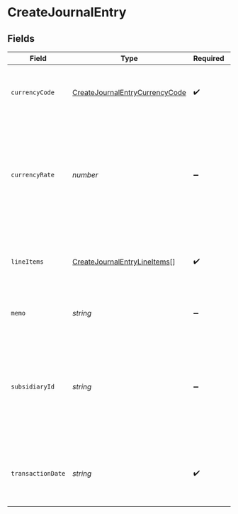 # CreateJournalEntry


## Fields

| Field                                                                                                                                            | Type                                                                                                                                             | Required                                                                                                                                         | Description                                                                                                                                      |
| ------------------------------------------------------------------------------------------------------------------------------------------------ | ------------------------------------------------------------------------------------------------------------------------------------------------ | ------------------------------------------------------------------------------------------------------------------------------------------------ | ------------------------------------------------------------------------------------------------------------------------------------------------ |
| `currencyCode`                                                                                                                                   | [CreateJournalEntryCurrencyCode](../../models/shared/createjournalentrycurrencycode.md)                                                          | :heavy_check_mark:                                                                                                                               | The [ISO 4217](https://www.iso.org/iso-4217-currency-codes.html) currency code of the journal entry.                                             |
| `currencyRate`                                                                                                                                   | *number*                                                                                                                                         | :heavy_minus_sign:                                                                                                                               | The exchange rate between the currency of the expense and the business default currency                                                          |
| `lineItems`                                                                                                                                      | [CreateJournalEntryLineItems](../../models/shared/createjournalentrylineitems.md)[]                                                              | :heavy_check_mark:                                                                                                                               | An array of credits and debits associated with the journal entry.                                                                                |
| `memo`                                                                                                                                           | *string*                                                                                                                                         | :heavy_minus_sign:                                                                                                                               | The memo of the journal entry.                                                                                                                   |
| `subsidiaryId`                                                                                                                                   | *string*                                                                                                                                         | :heavy_minus_sign:                                                                                                                               | The Rutter ID of the [Subsidiary](/rest/version/subsidiaries) linked to the journal entry. This feature is currently only supported on NetSuite. |
| `transactionDate`                                                                                                                                | *string*                                                                                                                                         | :heavy_check_mark:                                                                                                                               | The [ISO 8601](https://www.iso.org/iso-8601-date-and-time-format.html) timestamp that the journal entry was created.                             |